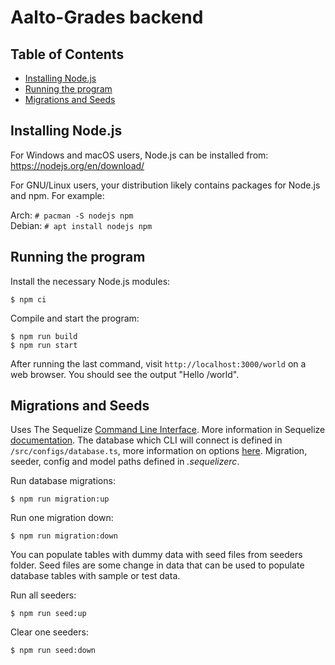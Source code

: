 <!--
SPDX-FileCopyrightText: 2022 The Aalto Grades Developers

SPDX-License-Identifier: MIT
-->

# Aalto-Grades backend

## Table of Contents

- [Installing Node.js](#installing-nodejs)
- [Running the program](#running-the-program)
- [Migrations and Seeds](#migrations-and-seeds)

## Installing Node.js

For Windows and macOS users, Node.js can be installed from:
https://nodejs.org/en/download/

For GNU/Linux users, your distribution likely contains packages for Node.js and
npm. For example:

Arch: `# pacman -S nodejs npm`  
Debian: `# apt install nodejs npm`

## Running the program

Install the necessary Node.js modules:
```
$ npm ci
```
Compile and start the program:
```
$ npm run build
$ npm run start
```
After running the last command, visit `http://localhost:3000/world` on a web
browser. You should see the output "Hello /world".


## Migrations and Seeds

Uses The Sequelize [Command Line Interface](https://github.com/sequelize/cli).
More information in Sequelize [documentation](https://sequelize.org/docs/v6/other-topics/migrations/).
The database which CLI will connect is defined in `/src/configs/database.ts`, more information
on options [here](https://github.com/sequelize/cli/blob/main/docs/README.md).
Migration, seeder, config and model paths defined in *.sequelizerc*.

Run database migrations:
```
$ npm run migration:up
```

Run one migration down:
```
$ npm run migration:down
```

You can populate tables with dummy data with seed files from seeders folder.
Seed files are some change in data that can be used to populate database 
tables with sample or test data.

Run all seeders:
```
$ npm run seed:up
```

Clear one seeders:
```
$ npm run seed:down
```
